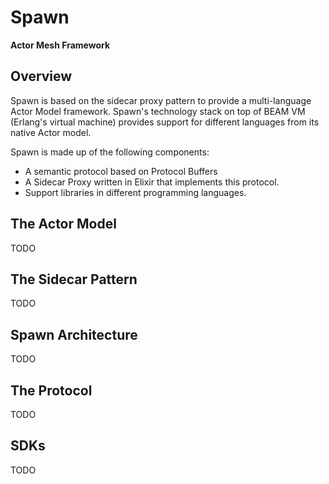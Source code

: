 # Spawn

**Actor Mesh Framework**

## Overview

Spawn is based on the sidecar proxy pattern to provide a multi-language Actor Model framework.
Spawn's technology stack on top of BEAM VM (Erlang's virtual machine) provides support for different languages from its native Actor model.

Spawn is made up of the following components:

* A semantic protocol based on Protocol Buffers
* A Sidecar Proxy written in Elixir that implements this protocol.
* Support libraries in different programming languages.

## The Actor Model

TODO

## The Sidecar Pattern

TODO

## Spawn Architecture

TODO

## The Protocol

TODO

## SDKs

TODO